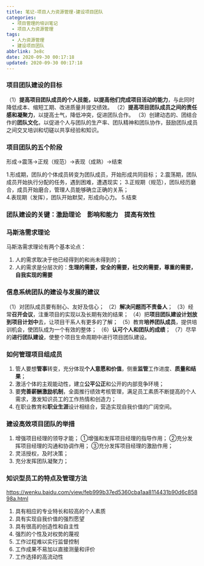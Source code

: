 ```yaml
---
title: 笔记-项目人力资源管理-建设项目团队
categories:
  - 项目管理的培训笔记
  - 项目人力资源管理
tags:
  - 人力资源管理
  - 建设项目团队
abbrlink: 3e8c
date: 2020-09-30 00:17:18
updated: 2020-09-30 00:17:18
---
```


### 项目团队建设的目标

（1）**提高项目团队成员的个人技能，以提高他们完成项目活动的能力**，与此同时降低成本、缩短工期、改进质量并提交绩效。
（2）**提高项目团队成员之间的责任感和凝聚力**，以提高士气，降低冲突，促进团队合作。
（3）创建动态的、团结合作的**团队文化**，以促进个人与团队的生产率、团队精神和团队协作，鼓励团队成员之间交叉培训和切磋以共享经验和知识。

<!-- more -->

### 项目团队的五个阶段

形成→震荡→正规（规范）→表现（成熟）→结束

1.形成期，团队的个体成员转变为团队成员，开始形成共同目标；
2.震荡期，团队成员开始执行分配的任务，遇到困难，遭遇现实；
3.正规期（规范），团队经历磨合，成员开始磨合，管理人员能够确立正确的关系；  
4.表现期（发挥），团队开始默契，形成向心力。
5.结束

### 团队建设的关键：激励理论　影响和能力　提高有效性

### 马斯洛需求理论

马斯洛需求理论有两个基本论点：

1. 人的需求取决于他已经得到的和尚未得到的；
2. 人的需求是分层次的：**生理的需要，安全的需要，社交的需要，尊重的需要，自我实现的需要**

### 信息系统团队的建设与发展的建议

（1）对团队成员要有耐心、友好及信心；
（2）**解决问题而不责备人**；
（3）经常**召开会议**，注重项目的实现以及长期有效的结果；
（4）把**项目团队建设计划放到项目计划中**去，让项目干系人有更多的了解；
（5）教育**培养团队成员**，提供培训机会，使团队成为一个有效的整体；
（6）**认可个人和团队的成绩**；
（7）尽早的**进行团队建设**，使整个项目生命周期中进行项目团队建设。

### 如何管理项目组成员

1. 管人要想**管事**转变，充分体现**个人意愿和价值**，侧重**监管**工作进度、**质量和结果**；
2. 激活个体的主观能动性，建立**公平公正**和公开的内部竞争环境；
3. 要**完善薪酬激励机制**，全面推行绩效考核管理，满足员工素质不断提高的个人需求，激发知识员工的工作热情和创造力；
4. 在职业教育和**职业生涯**设计相结合，营造实现自我价值的广阔空间。

### 建设高效项目团队的举措

1. 增强项目经理的领导才能；
    ①增强和发挥项目经理的指导作用；
    ②充分发挥项目经理的沟通和协调作用；
    ③充分发挥项目经理的激励作用；
2. 灵活授权，及时决策；
3. 充分发挥团队凝聚力；

### 知识型员工的特点及管理方法

<https://wenku.baidu.com/view/feb999b37ed5360cba1aa8114431b90d6c85898a.html>

1. 具有相应的专业特长和较高的个人素质
2. 具有实现自我价值的强烈愿望
3. 具有很高的创造性和自主性
4. 强烈的个性及对权势的蔑视
5. 工作过程难以实行监督控制
6. 工作成果不易加以直接测量和评价
7. 工作选择的高流动性
